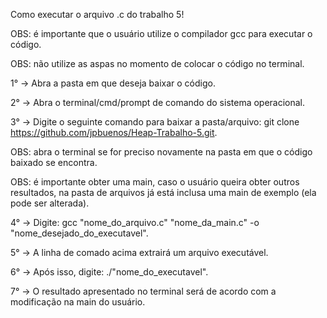 Como executar o arquivo .c do trabalho 5!

OBS: é importante que o usuário utilize o compilador gcc para executar o código.

OBS: não utilize as aspas no momento de colocar o código no terminal.

1° -> Abra a pasta em que deseja baixar o código.

2° -> Abra o terminal/cmd/prompt de comando do sistema operacional.

3° -> Digite o seguinte comando para baixar a pasta/arquivo: git clone https://github.com/jpbuenos/Heap-Trabalho-5.git.

OBS: abra o terminal se for preciso novamente na pasta em que o código baixado se encontra.

OBS: é importante obter uma main, caso o usuário queira obter outros resultados, na pasta de arquivos já está inclusa uma main de exemplo (ela pode ser alterada).

4° -> Digite: gcc "nome_do_arquivo.c" "nome_da_main.c" -o "nome_desejado_do_executavel".

5° -> A linha de comado acima extrairá um arquivo executável.

6° -> Após isso, digite: ./"nome_do_executavel".

7° -> O resultado apresentado no terminal será de acordo com a modificação na main do usuário.
